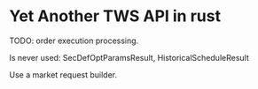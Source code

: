 # Yet Another TWS API in rust
TODO: order execution processing.

Is never used: SecDefOptParamsResult, HistoricalScheduleResult

Use a market request builder.
